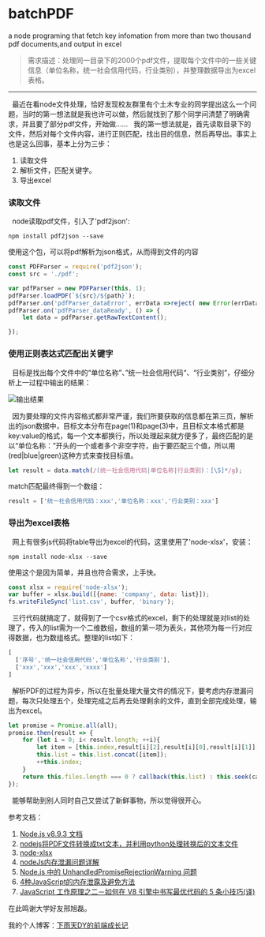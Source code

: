 # batchPDF
a node programing that fetch key infomation from more than two thousand pdf documents,and output in excel
> 需求描述：处理同一目录下的2000个pdf文件，提取每个文件中的一些关键信息（单位名称，统一社会信用代码，行业类别），并整理数据导出为excel表格。

--------------
&nbsp;&nbsp;最近在看node文件处理，恰好发现校友群里有个土木专业的同学提出这么一个问题，当时的第一想法就是我也许可以做，然后就找到了那个同学问清楚了明确需求，并且要了部分pdf文件，开始做......
&nbsp;&nbsp;我的第一想法就是，首先读取目录下的文件，然后对每个文件内容，进行正则匹配，找出目的信息，然后再导出。事实上也是这么回事，基本上分为三步：
1. 读取文件
2. 解析文件，匹配关键字。
3. 导出excel
### 读取文件
&nbsp;&nbsp;node读取pdf文件，引入了'pdf2json':
```
npm install pdf2json --save
```
使用这个包，可以将pdf解析为json格式，从而得到文件的内容

```javascript
const PDFParser = require('pdf2json');
const src = './pdf';

var pdfParser = new PDFParser(this, 1);
pdfParser.loadPDF(`${src}/${path}`);
pdfParser.on('pdfParser_dataError', errData =>reject( new Error(errData.parserError)));
pdfParser.on('pdfParser_dataReady', () => {
    let data = pdfParser.getRawTextContent();

});
```
### 使用正则表达式匹配出关键字
&nbsp;&nbsp;目标是找出每个文件中的“单位名称”、”统一社会信用代码“、“行业类别”，仔细分析上一过程中输出的结果：

![输出结果](https://wx4.sinaimg.cn/mw690/d83fac1bly1fqcb9spoqzj212y0l0tkr.jpg)

&nbsp;&nbsp;因为要处理的文件内容格式都非常严谨，我们所要获取的信息都在第三页，解析出的json数据中，目标文本分布在page(1)和page(3)中，且目标文本格式都是key:value的格式，每一个文本都换行，所以处理起来就方便多了，最终匹配的是以“单位名称：”开头的一个或者多个非空字符，由于要匹配三个值，所以用(red|blue|green)这种方式来查找目标值。
```javascript
let result = data.match(/(统一社会信用代码|单位名称|行业类别)：[\S]*/g);
```
match匹配最终得到一个数组：
```javascript
result = ['统一社会信用代码：xxx','单位名称：xxx','行业类别：xxx']
```
### 导出为excel表格
&nbsp;&nbsp;网上有很多js代码将table导出为excel的代码，这里使用了'node-xlsx'，安装：
```
npm install node-xlsx --save
```
使用这个是因为简单，并且也符合需求，上手快。
```javascript
const xlsx = require('node-xlsx');
var buffer = xlsx.build([{name: 'company', data: list}]);
fs.writeFileSync('list.csv', buffer, 'binary');
```
&nbsp;&nbsp;三行代码就搞定了，就得到了一个csv格式的excel，剩下的处理就是对list的处理了，传入的list需为一个二维数组，数组的第一项为表头，其他项为每一行对应得数据，也为数组格式。整理的list如下：
```javascript
[
  ['序号','统一社会信用代码','单位名称','行业类别'],
  ['xxx','xxx','xxx','xxxx']
]
```
&nbsp;&nbsp;解析PDF的过程为异步，所以在批量处理大量文件的情况下，要考虑内存泄漏问题，每次只处理五个，处理完成之后再去处理剩余的文件，直到全部完成处理，输出为excel。
```javascript
let promise = Promise.all(all);
promise.then(result => {
    for (let i = 0; i< result.length; ++i){
        let item = [this.index,result[i][2],result[i][0],result[i][1]];
        this.list = this.list.concat([item]);
        ++this.index;
    }
    return this.files.length === 0 ? callback(this.list) : this.seek(callback);
});
```
&nbsp;&nbsp;能够帮助到别人同时自己又尝试了新鲜事物，所以觉得很开心。

参考文档：

1. [Node.js v8.9.3 文档](http://nodejs.cn/api/fs.html)
2. [nodejs将PDF文件转换成txt文本，并利用python处理转换后的文本文件](https://www.cnblogs.com/yourstars/p/5893244.html)
3. [node-xlsx](https://www.npmjs.com/package/node-xlsx)
4. [nodeJs内存泄漏问题详解](http://www.jb51.net/article/91907.htm)
5. [Node.js 中的 UnhandledPromiseRejectionWarning 问题](https://objcer.com/2017/12/27/unhandled-promise-rejections-in-node-js/)
6. [4种JavaScript的内存泄露及避免方法](https://blog.csdn.net/web_lc/article/details/72920029)
7. [JavaScript 工作原理之二－如何在 V8 引擎中书写最优代码的 5 条小技巧(译)](https://juejin.im/post/5ae1c2936fb9a07a9c03ec1c)

在此鸣谢大学好友邢旭磊。

我的个人博客：[下雨天DY的前端成长记](http://rainydaydy.cn/)
